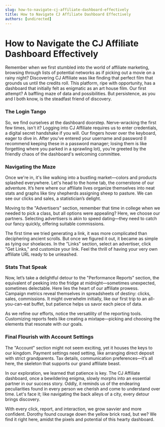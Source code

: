 ```yaml
---
slug: how-to-navigate-cj-affiliate-dashboard-effectively
title: How to Navigate CJ Affiliate Dashboard Effectively
authors: [undirected]
---
```



# How to Navigate the CJ Affiliate Dashboard Effectively

Remember when we first stumbled into the world of affiliate marketing, browsing through lists of potential networks as if picking out a movie on a rainy night? Discovering CJ Affiliate was like finding that perfect film that grounds us until the credits roll. This platform, ripe with opportunity, has a dashboard that initially felt as enigmatic as an art house film. Our first attempt? A baffling maze of data and possibilities. But persistence, as you and I both know, is the steadfast friend of discovery.

### The Login Tango

So, we find ourselves at the dashboard doorstep. Nerve-wracking the first few times, isn't it? Logging into CJ Affiliate requires us to enter credentials, a digital secret handshake if you will. Our fingers hover over the keyboard, eager to dive in. After you've entered your username and password (I recommend keeping these in a password manager; losing them is like forgetting where you parked in a sprawling lot), you’re greeted by the friendly chaos of the dashboard's welcoming committee.

### Navigating the Maze

Once we're in, it's like walking into a bustling market—colors and products splashed everywhere. Let's head to the home tab, the cornerstone of our adventure. It’s here where our affiliate lives organize themselves into neat stats and graphs like tiny shepherds assigning sheep to pasture. We can see our clicks and sales, a statistician’s delight.

Moving to the "Advertisers" section, remember that time in college when we needed to pick a class, but all options were appealing? Here, we choose our partners. Selecting advertisers is akin to speed dating—they need to catch our fancy quickly, offering suitable commissions.

The first time we tried generating a link, it was more complicated than deciphering ancient scrolls. But once we figured it out, it became as simple as tying our shoelaces. In the "Links" section, select an advertiser, click "Get Links," and customize your link. Feel the thrill of having your very own affiliate URL ready to be unleashed.

### Stats That Speak

Now, let’s take a delightful detour to the "Performance Reports" section, the equivalent of peeking into the fridge at midnight—sometimes unexpected, sometimes delectable. Here lies the heart of our affiliate prowess. Campaign metrics reveal themselves in spreadsheets of destiny: clicks, sales, commissions. It might overwhelm initially, like our first trip to an all-you-can-eat buffet, but patience helps us savor each piece of data.

As we refine our efforts, notice the versatility of the reporting tools. Customizing reports feels like creating a mixtape—picking and choosing the elements that resonate with our goals.

### Final Flourish with Account Settings

The "Account" section might not seem exciting, yet it houses the keys to our kingdom. Payment settings need setting, like arranging direct deposit with strict grandparents. Tax details, communication preferences—it’s all here, the skeleton that supports our grand affiliate beast.

In our exploration, we learned that patience is key. The CJ Affiliate dashboard, once a bewildering enigma, slowly morphs into an essential partner in our success story. Oddly, it reminds us of the endearing peculiarities found in every person we cherish and come to understand over time. Let's face it; like navigating the back alleys of a city, every detour brings discovery.

With every click, report, and interaction, we grow savvier and more confident. Dorothy found courage down the yellow brick road, but we? We find it right here, amidst the pixels and potential of this hearty dashboard.
